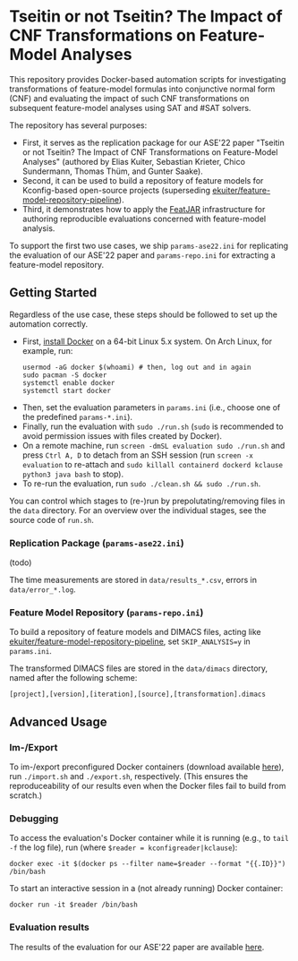 # Tseitin or not Tseitin? The Impact of CNF Transformations on Feature-Model Analyses

This repository provides Docker-based automation scripts for investigating transformations of feature-model formulas into conjunctive normal form (CNF) and evaluating the impact of such CNF transformations on subsequent feature-model analyses using SAT and #SAT solvers.

The repository has several purposes:
* First, it serves as the replication package for our ASE'22 paper "Tseitin or not Tseitin? The Impact of CNF Transformations on Feature-Model Analyses" (authored by Elias Kuiter, Sebastian Krieter, Chico Sundermann, Thomas Thüm, and Gunter Saake).
* Second, it can be used to build a repository of feature models for Kconfig-based open-source projects (superseding [ekuiter/feature-model-repository-pipeline](https://github.com/ekuiter/feature-model-repository-pipeline)).
* Third, it demonstrates how to apply the [FeatJAR](https://github.com/FeatJAR) infrastructure for authoring reproducible evaluations concerned with feature-model analysis.

To support the first two use cases, we ship `params-ase22.ini` for replicating the evaluation of our ASE'22 paper and `params-repo.ini` for extracting a feature-model repository.

## Getting Started

Regardless of the use case, these steps should be followed to set up the automation correctly.

* First, [install Docker](https://docs.docker.com/get-docker/) on a 64-bit Linux 5.x system. On Arch Linux, for example, run:
    ```
    usermod -aG docker $(whoami) # then, log out and in again
    sudo pacman -S docker
    systemctl enable docker
    systemctl start docker
    ```
* Then, set the evaluation parameters in `params.ini` (i.e., choose one of the predefined `params-*.ini`).
* Finally, run the evaluation with `sudo ./run.sh` (`sudo` is recommended to avoid permission issues with files created by Docker).
* On a remote machine, run `screen -dmSL evaluation sudo ./run.sh` and press `Ctrl A, D` to detach from an SSH session (run `screen -x evaluation` to re-attach and `sudo killall containerd dockerd kclause python3 java bash` to stop).
* To re-run the evaluation, run `sudo ./clean.sh && sudo ./run.sh`.

You can control which stages to (re-)run by prepolutating/removing files in the `data` directory.
For an overview over the individual stages, see the source code of `run.sh`.

### Replication Package (`params-ase22.ini`)

(todo)

The time measurements are stored in `data/results_*.csv`, errors in `data/error_*.log`.

### Feature Model Repository (`params-repo.ini`)

To build a repository of feature models and DIMACS files, acting like [ekuiter/feature-model-repository-pipeline](https://github.com/ekuiter/feature-model-repository-pipeline), set `SKIP_ANALYSIS=y` in `params.ini`.

The transformed DIMACS files are stored in the `data/dimacs` directory, named after the following scheme:

```
[project],[version],[iteration],[source],[transformation].dimacs
```

## Advanced Usage

### Im-/Export

To im-/export preconfigured Docker containers (download available [here](https://cloud.ovgu.de/s/pLyGicS95Z98bzg)), run `./import.sh` and `./export.sh`, respectively.
(This ensures the reproduceability of our results even when the Docker files fail to build from scratch.)

### Debugging

To access the evaluation's Docker container while it is running (e.g., to `tail -f` the log file), run (where `$reader = kconfigreader|kclause`):

```
docker exec -it $(docker ps --filter name=$reader --format "{{.ID}}") /bin/bash
```

To start an interactive session in a (not already running) Docker container:

```
docker run -it $reader /bin/bash
```

### Evaluation results

The results of the evaluation for our ASE'22 paper are available [here](https://cloud.ovgu.de/s/pLyGicS95Z98bzg).
